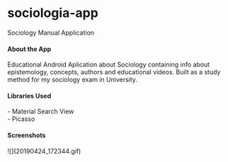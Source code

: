# sociologia-app
Sociology Manual Application 

<h4> About the App </h4>
Educational Android Aplication about Sociology containing info about epistemology, concepts, authors and educational videos.  
Built as a study method for my sociology exam in University.
</br>
<h4> Libraries Used </h4>
- Material Search View </br>
- Picasso
</br>
<h4> Screenshots </h4>
![](20190424_172344.gif)



